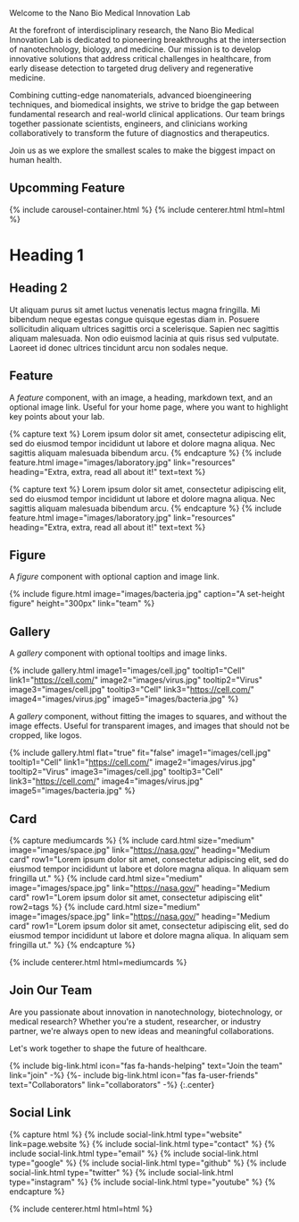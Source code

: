 
Welcome to the Nano Bio Medical Innovation Lab

At the forefront of interdisciplinary research, the Nano Bio Medical Innovation Lab is dedicated to pioneering breakthroughs at the intersection of nanotechnology, biology, and medicine. Our mission is to develop innovative solutions that address critical challenges in healthcare, from early disease detection to targeted drug delivery and regenerative medicine.

Combining cutting-edge nanomaterials, advanced bioengineering techniques, and biomedical insights, we strive to bridge the gap between fundamental research and real-world clinical applications. Our team brings together passionate scientists, engineers, and clinicians working collaboratively to transform the future of diagnostics and therapeutics.

Join us as we explore the smallest scales to make the biggest impact on human health.

<!-- section break -->

## Upcomming Feature

{% include carousel-container.html %}
{% include centerer.html html=html %}

<!-- section break -->

# Heading 1

## Heading 2

Ut aliquam purus sit amet luctus venenatis lectus magna fringilla.
Mi bibendum neque egestas congue quisque egestas diam in.
Posuere sollicitudin aliquam ultrices sagittis orci a scelerisque.
Sapien nec sagittis aliquam malesuada.
Non odio euismod lacinia at quis risus sed vulputate.
Laoreet id donec ultrices tincidunt arcu non sodales neque.

<!-- section break -->

## Feature

A _feature_ component, with an image, a heading, markdown text, and an optional image link.
Useful for your home page, where you want to highlight key points about your lab.

{% capture text %}
Lorem ipsum dolor sit amet, consectetur adipiscing elit, sed do eiusmod tempor incididunt ut labore et dolore magna aliqua.
Nec sagittis aliquam malesuada bibendum arcu.
{% endcapture %}
{%
  include feature.html
  image="images/laboratory.jpg"
  link="resources"
  heading="Extra, extra, read all about it!"
  text=text
%}

{% capture text %}
Lorem ipsum dolor sit amet, consectetur adipiscing elit, sed do eiusmod tempor incididunt ut labore et dolore magna aliqua.
Nec sagittis aliquam malesuada bibendum arcu.
{% endcapture %}
{%
  include feature.html
  image="images/laboratory.jpg"
  link="resources"
  heading="Extra, extra, read all about it!"
  text=text
%}

<!-- section break -->

## Figure

A _figure_ component with optional caption and image link.

{%
  include figure.html
  image="images/bacteria.jpg"
  caption="A set-height figure"
  height="300px"
  link="team"
%}

<!-- section break -->

## Gallery

A _gallery_ component with optional tooltips and image links.

{%
  include gallery.html
  image1="images/cell.jpg"
  tooltip1="Cell"
  link1="https://cell.com/"
  image2="images/virus.jpg"
  tooltip2="Virus"
  image3="images/cell.jpg"
  tooltip3="Cell"
  link3="https://cell.com/"
  image4="images/virus.jpg"
  image5="images/bacteria.jpg"
%}

A _gallery_ component, without fitting the images to squares, and without the image effects.
Useful for transparent images, and images that should not be cropped, like logos.

{%
  include gallery.html
  flat="true"
  fit="false"
  image1="images/cell.jpg"
  tooltip1="Cell"
  link1="https://cell.com/"
  image2="images/virus.jpg"
  tooltip2="Virus"
  image3="images/cell.jpg"
  tooltip3="Cell"
  link3="https://cell.com/"
  image4="images/virus.jpg"
  image5="images/bacteria.jpg"
%}

<!-- section break -->

## Card

{% capture mediumcards %}
{%
  include card.html
  size="medium"
  image="images/space.jpg"
  link="https://nasa.gov/"
  heading="Medium card"
  row1="Lorem ipsum dolor sit amet, consectetur adipiscing elit, sed do eiusmod tempor incididunt ut labore et dolore magna aliqua. In aliquam sem fringilla ut."
%}
{%
  include card.html
  size="medium"
  image="images/space.jpg"
  link="https://nasa.gov/"
  heading="Medium card"
  row1="Lorem ipsum dolor sit amet, consectetur adipiscing elit"
  row2=tags
%}
{%
  include card.html
  size="medium"
  image="images/space.jpg"
  link="https://nasa.gov/"
  heading="Medium card"
  row1="Lorem ipsum dolor sit amet, consectetur adipiscing elit, sed do eiusmod tempor incididunt ut labore et dolore magna aliqua. In aliquam sem fringilla ut."
%}
{% endcapture %}

{% include centerer.html html=mediumcards %}

<!-- section break -->

## Join Our Team

Are you passionate about innovation in nanotechnology, biotechnology, or medical research? Whether you're a student, researcher, or industry partner, we're always open to new ideas and meaningful collaborations.

Let's work together to shape the future of healthcare.

{% include big-link.html icon="fas fa-hands-helping" text="Join the team" link="join" -%}
{%- include big-link.html icon="fas fa-user-friends" text="Collaborators" link="collaborators" -%}
{:.center}

<!-- section break -->

## Social Link

{% capture html %}
{% include social-link.html type="website" link=page.website %}
{% include social-link.html type="contact" %}
{% include social-link.html type="email" %}
{% include social-link.html type="google" %}
{% include social-link.html type="github" %}
{% include social-link.html type="twitter" %}
{% include social-link.html type="instagram" %}
{% include social-link.html type="youtube" %}
{% endcapture %}

{% include centerer.html html=html %}
